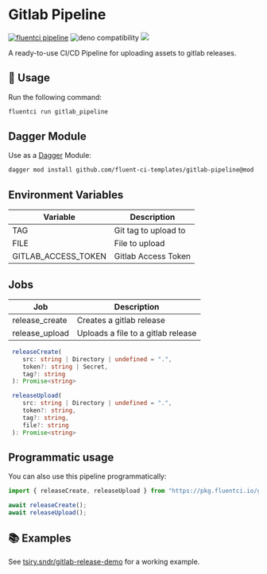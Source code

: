 # Gitlab Pipeline

[![fluentci pipeline](https://img.shields.io/badge/dynamic/json?label=pkg.fluentci.io&labelColor=%23000&color=%23460cf1&url=https%3A%2F%2Fapi.fluentci.io%2Fv1%2Fpipeline%2Fgitlab_pipeline&query=%24.version)](https://pkg.fluentci.io/gitlab_pipeline)
![deno compatibility](https://shield.deno.dev/deno/^1.37)
[![](https://img.shields.io/codecov/c/gh/fluent-ci-templates/gitlab-pipeline)](https://codecov.io/gh/fluent-ci-templates/gitlab-pipeline)

A ready-to-use CI/CD Pipeline for uploading assets to gitlab releases.

## 🚀 Usage

Run the following command:

```bash
fluentci run gitlab_pipeline
```

## Dagger Module

Use as a [Dagger](https://dagger.io) Module:

```bash
dagger mod install github.com/fluent-ci-templates/gitlab-pipeline@mod
```

## Environment Variables

| Variable              | Description                   |
|-----------------------|-------------------------------|
| TAG                   | Git tag to upload to          |
| FILE                  | File to upload                |
| GITLAB_ACCESS_TOKEN   | Gitlab Access Token           |


## Jobs

| Job            | Description                                                |
|----------------|------------------------------------------------------------|
| release_create | Creates a gitlab release                                   |
| release_upload | Uploads a file to a gitlab release                         |

```typescript
 releaseCreate(
    src: string | Directory | undefined = ".",
    token?: string | Secret,
    tag?: string
 ): Promise<string>

 releaseUpload(
    src: string | Directory | undefined = ".",
    token?: string,
    tag?: string,
    file?: string
 ): Promise<string>
```

## Programmatic usage

You can also use this pipeline programmatically:

```typescript
import { releaseCreate, releaseUpload } from "https://pkg.fluentci.io/gitlab_pipeline@v0.3.1/mod.ts";

await releaseCreate();
await releaseUpload();
```

## 📚 Examples

See [tsiry.sndr/gitlab-release-demo](https://gitlab.com/tsiry.sndr/gitlab-release-demo) for a working example.